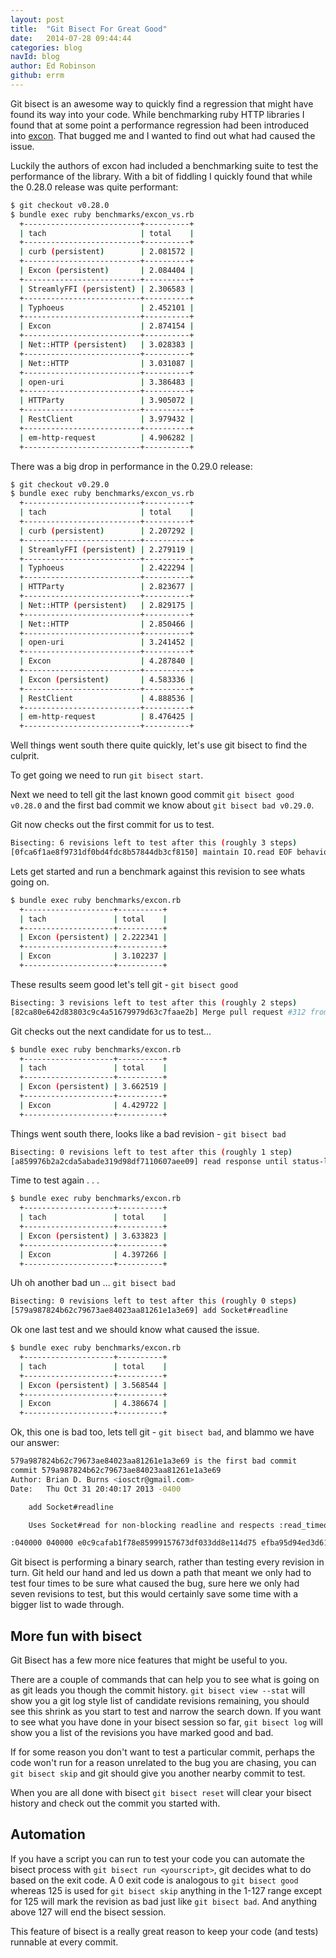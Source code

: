 ```yaml
---
layout: post
title:  "Git Bisect For Great Good"
date:   2014-07-28 09:44:44
categories: blog
navId: blog
author: Ed Robinson
github: errm
---
```


Git bisect is an awesome way to quickly find a regression that might have found its way into your code.  While benchmarking ruby HTTP libraries I found that at some point a performance regression had been introduced into [excon](https://github.com/excon/excon).
That bugged me and I wanted to find out what had caused the issue.

Luckily the authors of excon had included a benchmarking suite to test the performance of the library. With a bit of fiddling I quickly found that while the 0.28.0 release was quite performant:

~~~ bash
$ git checkout v0.28.0
$ bundle exec ruby benchmarks/excon_vs.rb
  +--------------------------+----------+
  | tach                     | total    |
  +--------------------------+----------+
  | curb (persistent)        | 2.081572 |
  +--------------------------+----------+
  | Excon (persistent)       | 2.084404 |
  +--------------------------+----------+
  | StreamlyFFI (persistent) | 2.306583 |
  +--------------------------+----------+
  | Typhoeus                 | 2.452101 |
  +--------------------------+----------+
  | Excon                    | 2.874154 |
  +--------------------------+----------+
  | Net::HTTP (persistent)   | 3.028383 |
  +--------------------------+----------+
  | Net::HTTP                | 3.031087 |
  +--------------------------+----------+
  | open-uri                 | 3.386483 |
  +--------------------------+----------+
  | HTTParty                 | 3.905072 |
  +--------------------------+----------+
  | RestClient               | 3.979432 |
  +--------------------------+----------+
  | em-http-request          | 4.906282 |
  +--------------------------+----------+
~~~

There was a big drop in performance in the 0.29.0 release:

~~~ bash
$ git checkout v0.29.0
$ bundle exec ruby benchmarks/excon_vs.rb
  +--------------------------+----------+
  | tach                     | total    |
  +--------------------------+----------+
  | curb (persistent)        | 2.207292 |
  +--------------------------+----------+
  | StreamlyFFI (persistent) | 2.279119 |
  +--------------------------+----------+
  | Typhoeus                 | 2.422294 |
  +--------------------------+----------+
  | HTTParty                 | 2.823677 |
  +--------------------------+----------+
  | Net::HTTP (persistent)   | 2.829175 |
  +--------------------------+----------+
  | Net::HTTP                | 2.850466 |
  +--------------------------+----------+
  | open-uri                 | 3.241452 |
  +--------------------------+----------+
  | Excon                    | 4.287840 |
  +--------------------------+----------+
  | Excon (persistent)       | 4.583336 |
  +--------------------------+----------+
  | RestClient               | 4.888536 |
  +--------------------------+----------+
  | em-http-request          | 8.476425 |
  +--------------------------+----------+
~~~
Well things went south there quite quickly, let's use git bisect to find the culprit.

To get going we need to run `git bisect start`. 

Next we need to tell git the last known good commit `git bisect good v0.28.0` and the first bad commit we know about `git bisect bad v0.29.0`.

Git now checks out the first commit for us to test.

~~~ bash
Bisecting: 6 revisions left to test after this (roughly 3 steps)
[0fca6f1ae8f9731df0bd4fdc8b57844db3cf8150] maintain IO.read EOF behavior in Socket#read
~~~

Lets get started and run a benchmark against this revision to see whats going on.

~~~ bash
$ bundle exec ruby benchmarks/excon.rb
  +--------------------+----------+
  | tach               | total    |
  +--------------------+----------+
  | Excon (persistent) | 2.222341 |
  +--------------------+----------+
  | Excon              | 3.102237 |
  +--------------------+----------+
~~~

These results seem good let's tell git - `git bisect good`

~~~ bash
Bisecting: 3 revisions left to test after this (roughly 2 steps)
[82ca80e642d83803c9c4a51679979d63c7faae2b] Merge pull request #312 from burns/response_parse
~~~

Git checks out the next candidate for us to test...

~~~ bash
$ bundle exec ruby benchmarks/excon.rb
  +--------------------+----------+
  | tach               | total    |
  +--------------------+----------+
  | Excon (persistent) | 3.662519 |
  +--------------------+----------+
  | Excon              | 4.429722 |
  +--------------------+----------+
~~~

Things went south there, looks like a bad revision - `git bisect bad`

~~~ bash
Bisecting: 0 revisions left to test after this (roughly 1 step)
[a859976b2a2cda5abade319d98df7110607aee09] read response until status-line is found
~~~

Time to test again . . .

~~~ bash
$ bundle exec ruby benchmarks/excon.rb
  +--------------------+----------+
  | tach               | total    |
  +--------------------+----------+
  | Excon (persistent) | 3.633823 |
  +--------------------+----------+
  | Excon              | 4.397266 |
  +--------------------+----------+
~~~

Uh oh another bad un ... `git bisect bad`

~~~ bash
Bisecting: 0 revisions left to test after this (roughly 0 steps)
[579a987824b62c79673ae84023aa81261e1a3e69] add Socket#readline
~~~

Ok one last test and we should know what caused the issue.

~~~ bash
$ bundle exec ruby benchmarks/excon.rb
  +--------------------+----------+
  | tach               | total    |
  +--------------------+----------+
  | Excon (persistent) | 3.568544 |
  +--------------------+----------+
  | Excon              | 4.386674 |
  +--------------------+----------+
~~~

Ok, this one is bad too, lets tell git - `git bisect bad`, and blammo we have our answer:

~~~ bash
579a987824b62c79673ae84023aa81261e1a3e69 is the first bad commit
commit 579a987824b62c79673ae84023aa81261e1a3e69
Author: Brian D. Burns <iosctr@gmail.com>
Date:   Thu Oct 31 20:40:17 2013 -0400

    add Socket#readline

    Uses Socket#read for non-blocking readline and respects :read_timeout

:040000 040000 e0c9cafab1f78e85999157673df033dd8e114d75 efba95d94ed3d61def9ce6a2bd6a16027c6bd2da M      lib
~~~

Git bisect is performing a binary search, rather than testing every revision in turn. Git held our hand and
led us down a path that meant we only had to test four times to be sure what caused the bug, sure here we only
had seven revisions to test, but this would certainly save some time with a bigger list to wade through.

## More fun with bisect
Git Bisect has a few more nice features that might be useful to you.

There are a couple of commands that can help you to see what is going on as git leads you though the 
commit history. `git bisect view --stat` will show you a git log style list of candidate revisions remaining, 
you should see this shrink as you start to test and narrow the search down. If you want to see what 
you have done in your bisect session so far, `git bisect log` will show you a list of the revisions 
you have marked good and bad.

If for some reason you don't want to test a particular commit, perhaps the code won't run for a reason
unrelated to the bug you are chasing, you can `git bisect skip` and git should give you another nearby 
commit to test.

When you are all done with bisect `git bisect reset` will clear your bisect history and check out
the commit you started with.

## Automation

If you have a script you can run to test your code you can automate the bisect process with 
`git bisect run <yourscript>`, git decides what to do based on the exit code.
A 0 exit code is analogous to `git bisect good` whereas 125 is used for `git bisect skip`
anything in the 1-127 range except for 125 will mark the revision as bad just like `git bisect bad`.
And anything above 127 will end the bisect session.

This feature of bisect is a really great reason to keep your code (and tests) runnable at every commit.
